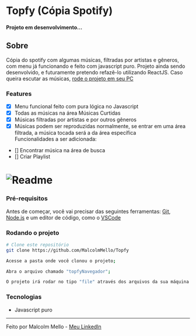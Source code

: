 <h1>Topfy (Cópia Spotify)</h1>

<h4>Projeto em desenvolvimento...</h4>

<h2>Sobre</h2>

<p>Cópia do spotify com algumas músicas, filtradas por artistas e gêneros, com menu já funcionando e feito com javascript puro. Projeto ainda sendo desenvolvido, e futuramente pretendo refazê-lo utilizando ReactJS. Caso queira escutar as músicas, <a href="### Rodando o projeto">rode o projeto em seu PC</a>
</p>

### Features
- [x] Menu funcional feito com pura lógica no Javascript
- [x] Todas as músicas na área Músicas Curtidas
- [x] Músicas filtradas por artistas e por outros gêneros
- [x] Músicas podem ser reproduzidas normalmente, se entrar em uma área filtrada, a música tocada será a da área específica </br>
Funcionalidades a ser adicionada:
- [] Encontrar música na área de busca
- [] Criar Playlist



<h1>
    <img alt="Readme" title= "Readme" src="./gifs/topfy.gif" />
</h1>

### Pré-requisitos
Antes de começar, você vai precisar das seguintes ferramentas: [Git](https://git-scm.com), [Node.js](https://nodejs.org/en/) e um editor de código, como o [VSCode](https://code.visualstudio.com/)

### Rodando o projeto
```bash
# Clone este repositório
git clone https://github.com/MalcolmMello/Topfy

Acesse a pasta onde você clonou o projeto;

Abra o arquivo chamado "topfyNavegador";

O projeto irá rodar no tipo "file" através dos arquivos da sua máquina.

```

### Tecnologias
- Javascript puro

---
Feito por Malcolm Mello - [Meu LinkedIn](https://www.linkedin.com/in/malcolm-de-mello-a8208a224/)
